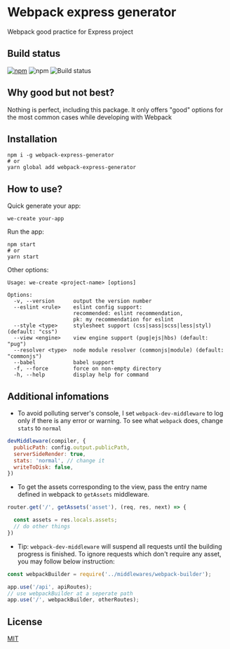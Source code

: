 # Webpack express generator
Webpack good practice for Express project

## Build status
[![npm]][npm-url]
![npm](https://img.shields.io/npm/dw/webpack-express-generator?style=flat-square)
![Build status](https://img.shields.io/badge/build-passing-success?style=flat-square)

## Why good but not best?
Nothing is perfect, including this package. It only offers "good" options for the most common cases while developing with Webpack

## Installation
```
npm i -g webpack-express-generator
# or
yarn global add webpack-express-generator
```

## How to use?
Quick generate your app:
```
we-create your-app
```
Run the app:
```
npm start
# or
yarn start
```

Other options:
```
Usage: we-create <project-name> [options]

Options:
  -v, --version      output the version number
  --eslint <rule>    eslint config support:
                     recommended: eslint recommendation,
                     pk: my recommendation for eslint
  --style <type>     stylesheet support (css|sass|scss|less|styl) (default: "css")
  --view <engine>    view engine support (pug|ejs|hbs) (default: "pug")
  --resolver <type>  node module resolver (commonjs|module) (default: "commonjs")
  --babel            babel support
  -f, --force        force on non-empty directory
  -h, --help         display help for command
```

## Additional infomations
- To avoid polluting server's console, I set `webpack-dev-middleware` to log only if there is any error or warning. To see what `webpack` does, change `stats` to `normal`
```js
devMiddleware(compiler, {
  publicPath: config.output.publicPath,
  serverSideRender: true,
  stats: 'normal', // change it
  writeToDisk: false,
})
```
- To get the assets corresponding to the view, pass the entry name defined in webpack to `getAssets` middleware.
```js
router.get('/', getAssets('asset'), (req, res, next) => {

  const assets = res.locals.assets;
  // do other things
})
```
- Tip: `webpack-dev-middleware` will suspend all requests until the building progress is finished. To ignore requests which don't require any asset, you may follow below instruction:
```js
const webpackBuilder = require('../middlewares/webpack-builder');

app.use('/api', apiRoutes);
// use webpackBuilder at a seperate path
app.use('/', webpackBuilder, otherRoutes);
```

## License
[MIT](LICENSE)

[npm]: https://img.shields.io/npm/v/webpack-express-generator?style=flat-square
[npm-url]: https://www.npmjs.com/package/webpack-express-generator
